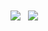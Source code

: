 <a href="#">
  <img align="center" src="https://github-readme-stats.vercel.app/api?username=PieKing1215&theme=onedark&hide=prs&show_icons=true&hide_rank=true&count_private=true" /></a>&nbsp;&nbsp;
<a href="#">
  <img align="center" src="https://github-readme-stats.vercel.app/api/top-langs/?username=PieKing1215&layout=compact&theme=onedark&langs_count=6" />
</a>

<!--
## Current main projects

<a href="https://github.com/PieKing1215/ptcMod">
  <img align="center" src="https://github-readme-stats.vercel.app/api/pin/?username=PieKing1215&repo=ptcMod&theme=onedark" />
</a>&nbsp;&nbsp;
<a href="https://github.com/PieKing1215/FallingSandSurvival">
  <img align="center" src="https://github-readme-stats.vercel.app/api/pin/?username=PieKing1215&repo=FallingSandSurvival&theme=onedark" />
</a>
-->
